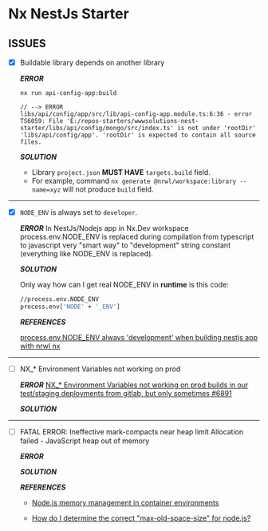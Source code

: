 # Nx NestJs Starter

## ISSUES

- [x] Buildable library depends on another library

  **_ERROR_**

  ```npm
  nx run api-config-app:build

  // --> ERROR
  libs/api/config/app/src/lib/api-config-app.module.ts:6:36 - error TS6059: File 'E:/repos-starters/wwwsolutions-nest-starter/libs/api/config/mongo/src/index.ts' is not under 'rootDir' 'libs/api/config/app'. 'rootDir' is expected to contain all source files.
  ```

  **_SOLUTION_**

  - Library `project.json` **MUST HAVE** `targets.build` field.
  - For example, command `nx generate @nrwl/workspace:library --name=xyz` will not produce `build` field.

---

- [x] `NODE_ENV` is always set to `developer`.

  **_ERROR_**
  In NestJs/Nodejs app in Nx.Dev workspace process.env.NODE_ENV is replaced during compilation from typescript to javascript very "smart way" to "development" string constant (everything like NODE_ENV is replaced).

  **_SOLUTION_**

  Only way how can I get real NODE_ENV in **runtime** is this code:

  ```bash
  //process.env.NODE_ENV
  process.env['NODE' + '_ENV']
  ```

  **_REFERENCES_**

  [process.env.NODE_ENV always 'development' when building nestjs app with nrwl nx](https://stackoverflow.com/questions/58090082/process-env-node-env-always-development-when-building-nestjs-environment-with-nrwl-nx)

---

- [ ] NX\_\* Environment Variables not working on prod

  **_ERROR_**
  [NX\_\* Environment Variables not working on prod builds in our test/staging deployments from gitlab, but only sometimes #6891](https://github.com/nrwl/nx/issues/6891)

  **_SOLUTION_**

---

- [ ] FATAL ERROR: Ineffective mark-compacts near heap limit Allocation failed - JavaScript heap out of memory

  **_ERROR_**

  **_SOLUTION_**

  **_REFERENCES_**

  - [Node.js memory management in container environments](https://medium.com/the-node-js-collection/node-js-memory-management-in-container-environments-7eb8409a74e8)

  - [How do I determine the correct "max-old-space-size" for node.js?](https://stackoverflow.com/questions/48387040/how-do-i-determine-the-correct-max-old-space-size-for-node-js)
